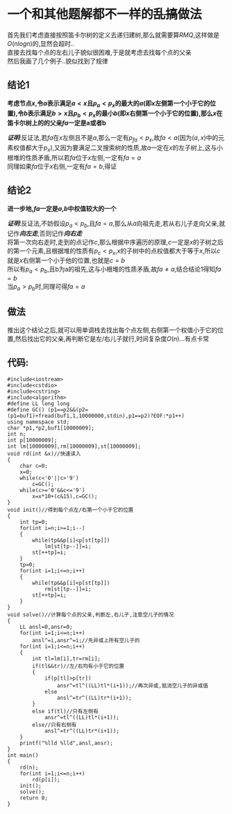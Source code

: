 # 一个和其他题解都不一样的~~乱搞~~做法
首先我们考虑直接按照笛卡尔树的定义去递归建树,那么就需要算$RMQ$,这样做是$O(nlogn)$的,显然会超时..  
直接去找每个点的左右儿子貌似很困难,于是就考虑去找每个点的父亲  
然后我画了几个例子..貌似找到了规律

## 结论1
**考虑节点$x$,令$a$表示满足$a<x$且$p_a<p_x$的最大的$a$(即$x$左侧第一个小于它的位置),令$b$表示满足$b>x$且$p_b<p_x$的最小$b$(即$x$右侧第一个小于它的位置),那么$x$在笛卡尔树上的的父亲$fa$一定是a或者b**

***证明***:反证法,若$fa$在$x$左侧且不是$a$,那么一定有$p_{fa}<p_x$,故$fa<a$(因为$(a,x)$中的元素权值都大于$p_x$),又因为要满足二叉搜索树的性质,故$a$一定在$x$的左子树上,这与小根堆的性质矛盾,所以若$fa$位于$x$左侧,一定有$fa=a$  
同理如果$fa$位于$x$右侧,一定有$fa=b$,得证

## 结论2
**进一步地,$fa$一定是$a$,$b$中权值较大的一个**

***证明***:反证法,不妨假设$p_a<p_b$,且$fa=a$,那么从$a$向祖先走,若从右儿子走向父亲,就记作***向左走***,否则记作***向右走***  
将第一次向右走时,走到的点记作$c$,那么根据中序遍历的原理,$c$一定是$x$的子树之后的第一个元素,且根据堆的性质有$p_c<p_x$,$x$的子树中的点权值都大于等于$x$,所以$c$就是$x$右侧第一个小于他的位置,也就是$c=b$  
所以有$p_a<p_b$,且b为a的祖先,这与小根堆的性质矛盾,故$fa\ne a$,结合结论1得知$fa=b$  
当$p_a>p_b$时,同理可得$fa=a$

## 做法
推出这个结论之后,就可以用单调栈去找出每个点左侧,右侧第一个权值小于它的位置,然后找出它的父亲,再判断它是左/右儿子就行,时间复杂度$O(n)$...有点卡常

## 代码:
```
#include<iostream>
#include<cstdio>
#include<cstring>
#include<algorithm>
#define LL long long
#define GC() (p1==p2&&(p2=(p1=buf1)+fread(buf1,1,10000000,stdin),p1==p2)?EOF:*p1++)
using namespace std;
char *p1,*p2,buf1[10000009];
int n;
int p[10000009];
int lm[10000009],rm[10000009],st[10000009];
void rd(int &x)//快速读入
{
	char c=0;
	x=0;
	while(c<'0'||c>'9')
		c=GC();
	while(c>='0'&&c<='9')
		x=x*10+(c&15),c=GC();
}
void init()//得到每个点左/右第一个小于它的位置
{
	int tp=0;
	for(int i=n;i>=1;i--)
	{
		while(tp&&p[i]<p[st[tp]])
			lm[st[tp--]]=i;
		st[++tp]=i;
	}
	tp=0;
	for(int i=1;i<=n;i++)
	{
		while(tp&&p[i]<p[st[tp]])
			rm[st[tp--]]=i;
		st[++tp]=i;
	}
}
void solve()//计算每个点的父亲,判断左,右儿子,注意空儿子的情况
{
	LL ansl=0,ansr=0;
	for(int i=1;i<=n;i++)
		ansl^=i,ansr^=i;//先异或上所有空儿子的
	for(int i=1;i<=n;i++)
	{
		int tl=lm[i],tr=rm[i];
		if(tl&&tr)//左/右均有小于它的位置
		{
			if(p[tl]>p[tr])
				ansr^=tl^((LL)tl*(i+1));//再次异或,抵消空儿子的异或值
			else
				ansl^=tr^((LL)tr*(i+1));
		}
		else if(tl)//只有左侧有
			ansr^=tl^((LL)tl*(i+1));
		else//只有右侧有
			ansl^=tr^((LL)tr*(i+1));
	}
	printf("%lld %lld",ansl,ansr);
}
int main()
{
	rd(n);
	for(int i=1;i<=n;i++)
		rd(p[i]);
	init();
	solve();
	return 0;
}
```